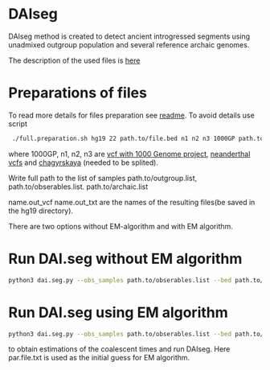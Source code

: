 
# DAIseg
DAIseg method is created to detect ancient introgressed segments using unadmixed outgroup population and several reference archaic genomes.  



The description of the used files is [here][1]




# Preparations of files

To read more details for files preparation see [readme][2]. To avoid details use script 
```bash
 ./full.preparation.sh hg19 22 path.to/file.bed n1 n2 n3 1000GP path.to/outgroup.list  path.to/obserables.list path.to/archaic.list name.out_vcf name.out_txt
```
where 1000GP, n1, n2, n3 are [vcf with 1000 Genome project][3], [neanderthal vcfs][4] and [chagyrskaya][5] (needed to be splited). 

Write full path to the list of samples path.to/outgroup.list,  path.to/obserables.list. path.to/archaic.list

name.out_vcf name.out_txt are the names of the resulting files(be saved in the hg19 directory).





There are two options without EM-algorithm and with EM algorithm. 


# Run DAI.seg without EM algorithm



```bash
python3 dai.seg.py --obs_samples path.to/obserables.list --bed path.to/file.bed   --HMM_par par.file.txt --EM no --prepared_file ./hg19/name.out_txt --o out.chr22.txt --arch_cover ./hg19/arch.covering.chr22.txt
```


# Run DAI.seg using EM algorithm

```bash
python3 dai.seg.py --obs_samples path.to/obserables.list --bed path.to/file.bed   --HMM_par par.file.txt --EM yes --EM_steps 20  --prepared_file ./hg19/allels.ref.and.obs.chr22.txt --o out.EM.txt --arch_cover ./hg19/arch.covering.chr22.txt
```
to obtain estimations of the  coalescent times and run DAIseg. Here par.file.txt is used as the initial guess for EM algorithm.





[1]: https://github.com/Genomics-HSE/DAIseg/blob/main/File.types.md
[2]: https://github.com/Genomics-HSE/DAIseg/blob/main/hg19/README.md





[3]: http://ftp.1000genomes.ebi.ac.uk/vol1/ftp/release/20130502/ALL.chr22.phase3_shapeit2_mvncall_integrated_v5b.20130502.genotypes.vcf.gz 
[4]: http://cdna.eva.mpg.de/neandertal/Vindija/VCF/
[5]: http://ftp.eva.mpg.de/neandertal/ChagyrskayaOkladnikov/

